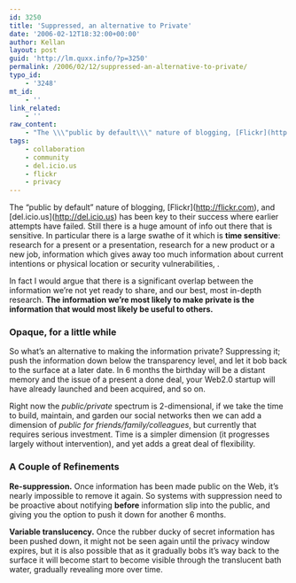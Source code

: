 ```yaml
---
id: 3250
title: 'Suppressed, an alternative to Private'
date: '2006-02-12T18:32:00+00:00'
author: Kellan
layout: post
guid: 'http://lm.quxx.info/?p=3250'
permalink: /2006/02/12/suppressed-an-alternative-to-private/
typo_id:
    - '3248'
mt_id:
    - ''
link_related:
    - ''
raw_content:
    - "The \\\"public by default\\\" nature of blogging, [Flickr](http://flickr.com), and [del.icio.us](http://del.icio.us) has been key to their success where earlier attempts have failed.  Still there is a huge amount of info out there that is sensitive.  In particular there is a large swathe of it which is **time sensitive**:  research for a present or a presentation, research for a new product or a new job, information which gives away too much information about current intentions or physical location or security vulnerabilities, <insert your example here>.\r\n\r\nIn fact I would argue that there is a significant overlap between the information we\\'re not yet ready to share, and our best, most in-depth research.  **The information we\\'re most likely to make private is the information that would most likely be useful to others.**\r\n\r\n### Opaque, for a little while\r\n\r\nSo what\\'s an alternative to making the information private?  Suppressing it; push the information down below the transparency level, and let it bob back to the surface at a later date.  In 6 months the birthday will be a distant memory and the issue of a present a done deal, your Web2.0 startup will have already launched and been acquired, and so on.  \r\n\r\nRight now the _public/private_ spectrum is 2-dimensional, if we take the time to build, maintain, and garden our social networks then we can add a dimension of _public for friends/family/colleagues_, but currently that requires serious investment.  Time is a simpler dimension (it progresses largely without intervention), and yet adds a great deal of flexibility.\r\n\r\n### A Couple of Refinements\r\n\r\n**Re-suppression.**  Once information has been made public on the Web, it\\'s nearly impossible to remove it again.  So systems with suppression need to be proactive about notifying **before** information slip into the public, and giving you the option to push it down for another 6 months.\r\n\r\n**Variable translucency.**  Once the rubber ducky of secret information has been pushed down, it might not be seen again until the privacy window expires, but it is also possible that as it gradually bobs it\\'s way back to the surface it will become start to become visible through the translucent bath water, gradually revealing more over time."
tags:
    - collaboration
    - community
    - del.icio.us
    - flickr
    - privacy
---
```


The “public by default” nature of blogging, \[Flickr\](http://flickr.com), and \[del.icio.us\](http://del.icio.us) has been key to their success where earlier attempts have failed. Still there is a huge amount of info out there that is sensitive. In particular there is a large swathe of it which is **time sensitive**: research for a present or a presentation, research for a new product or a new job, information which gives away too much information about current intentions or physical location or security vulnerabilities, <insert example="" here="" your="">.</insert>

In fact I would argue that there is a significant overlap between the information we’re not yet ready to share, and our best, most in-depth research. **The information we’re most likely to make private is the information that would most likely be useful to others.**

### Opaque, for a little while

So what’s an alternative to making the information private? Suppressing it; push the information down below the transparency level, and let it bob back to the surface at a later date. In 6 months the birthday will be a distant memory and the issue of a present a done deal, your Web2.0 startup will have already launched and been acquired, and so on.

Right now the *public/private* spectrum is 2-dimensional, if we take the time to build, maintain, and garden our social networks then we can add a dimension of *public for friends/family/colleagues*, but currently that requires serious investment. Time is a simpler dimension (it progresses largely without intervention), and yet adds a great deal of flexibility.

### A Couple of Refinements

**Re-suppression.** Once information has been made public on the Web, it’s nearly impossible to remove it again. So systems with suppression need to be proactive about notifying **before** information slip into the public, and giving you the option to push it down for another 6 months.

**Variable translucency.** Once the rubber ducky of secret information has been pushed down, it might not be seen again until the privacy window expires, but it is also possible that as it gradually bobs it’s way back to the surface it will become start to become visible through the translucent bath water, gradually revealing more over time.